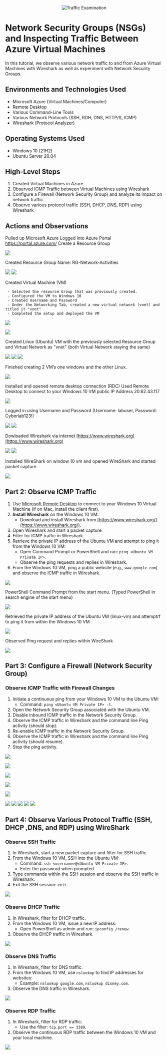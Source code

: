 <p align="center">
<img src="https://i.imgur.com/Ua7udoS.png" alt="Traffic Examination"/>
</p>

<h1>Network Security Groups (NSGs) and Inspecting Traffic Between Azure Virtual Machines</h1>
In this tutorial, we observe various network traffic to and from Azure Virtual Machines with Wireshark as well as experiment with Network Security Groups. <br />


<h2>Environments and Technologies Used</h2>

- Microsoft Azure (Virtual Machines/Computer)
- Remote Desktop
- Various Command-Line Tools
- Various Network Protocols (SSH, RDH, DNS, HTTP/S, ICMP)
- Wireshark (Protocol Analyzer)

<h2>Operating Systems Used </h2>

- Windows 10 (21H2)
- Ubuntu Server 20.04

<h2>High-Level Steps</h2>

1. Created Virtual Machines in Azure
2. Observed ICMP Traffic between Virtual Machines using Wireshark
3. Configure a Firewall (Network Security Group) and analyze its impact on network traffic
4. Observe various protocol traffic (SSH, DHCP, DNS, RDP) using Wireshark

<h2>Actions and Observations</h2>

Pulled up Microsoft Azure
Logged into Azure Portal https://portal.azure.com/
Create a Resource Group

<img src="https://github.com/timothycooperjr/Exploring-Azure-and-Networking-Concepts/blob/7605c6284a77601d4890880754ce93fb92685782/2.jpeg">

Created Resource Group Name: RG-Network-Activities

<img src="https://github.com/timothycooperjr/Exploring-Azure-and-Networking-Concepts/blob/83b3f03e33d9b34e0cb4d358403c221405f268ca/3.jpeg">

<img src="https://github.com/timothycooperjr/Exploring-Azure-and-Networking-Concepts/blob/1ee17510e69d8d1d5a445e78a120c981ed24a1c6/4.jpeg">

Created Virtual Machine (VM)

     - Selected the resource Group that was previously created.
     - Configured the VM to Windows 10
     - Created Username and Password
     - Under the Networking Tab, created a new virtual network (vnet) and titled it "vnet"
     - Completed the setup and deployed the VM


<img src="https://github.com/timothycooperjr/Exploring-Azure-and-Networking-Concepts/blob/375cbda14c3c3ac18e143fee25cd9dd6dca77e7a/6.jpeg"><br />

<img src="https://github.com/timothycooperjr/Exploring-Azure-and-Networking-Concepts/blob/50c6838b5ff55194848b155d57ab235edef4d291/7.jpeg">

Created Linux (Ubuntu) VM with the previously selected Resource Group and Virtual Network as "vnet" (both Virtual Network staying the same)

<img src="https://github.com/timothycooperjr/Exploring-Azure-and-Networking-Concepts/blob/5e9eef3599a01daf9e20c9c995a37ce48b2fa55c/9.png">

<img src="https://github.com/timothycooperjr/Exploring-Azure-and-Networking-Concepts/blob/5e9eef3599a01daf9e20c9c995a37ce48b2fa55c/10.png">

<img src="https://github.com/timothycooperjr/Exploring-Azure-and-Networking-Concepts/blob/5e9eef3599a01daf9e20c9c995a37ce48b2fa55c/11.png">

Finished creating 2 VM’s one windows and the other Linux.


<img src="https://github.com/timothycooperjr/Exploring-Azure-and-Networking-Concepts/blob/5e9eef3599a01daf9e20c9c995a37ce48b2fa55c/12.png">

Installed and opened remote desktop connection (RDC)
Used Remote Desktop to connect to your Windows 10 VM public IP Address 20.62.43.117

      
<img src="https://github.com/timothycooperjr/Exploring-Azure-and-Networking-Concepts/blob/5e9eef3599a01daf9e20c9c995a37ce48b2fa55c/13.png">

Logged in using Username and Password
(Username: labuser, Password: Cyberlab123!)


<img src="https://github.com/timothycooperjr/Exploring-Azure-and-Networking-Concepts/blob/5e9eef3599a01daf9e20c9c995a37ce48b2fa55c/14.png">

<img src="https://github.com/timothycooperjr/Exploring-Azure-and-Networking-Concepts/blob/5e9eef3599a01daf9e20c9c995a37ce48b2fa55c/15.png">

Dowloaded Wireshark via internet [https://www.wireshark.org](https://www.wireshark.org)

<img src="https://github.com/timothycooperjr/Exploring-Azure-and-Networking-Concepts/blob/5e9eef3599a01daf9e20c9c995a37ce48b2fa55c/16.png">

<img src="https://github.com/timothycooperjr/Exploring-Azure-and-Networking-Concepts/blob/3d775501f6c2651b083d7e1f79fe449e60e000a2/17.png">

Installed WireShark on window 10 vm and opened WireShark and started packet capture.

<img src="https://github.com/timothycooperjr/Exploring-Azure-and-Networking-Concepts/blob/3d775501f6c2651b083d7e1f79fe449e60e000a2/18.png">

## Part 2: Observe ICMP Traffic

1. Use [Microsoft Remote Desktop](https://apps.microsoft.com/store) to connect to your Windows 10 Virtual Machine (if on Mac, install the client first).
2. **Install Wireshark** on the Windows 10 VM:
   - Download and install Wireshark from [https://www.wireshark.org/](https://www.wireshark.org/).
3. Open Wireshark and start a packet capture.
4. Filter for ICMP traffic in Wireshark.
5. Retrieve the private IP address of the Ubuntu VM and attempt to ping it from the Windows 10 VM:
   - Open Command Prompt or PowerShell and run: `ping <Ubuntu VM Private IP>`.
   - Observe the ping requests and replies in Wireshark.
6. From the Windows 10 VM, ping a public website (e.g., `www.google.com`) and observe the ICMP traffic in Wireshark.

<img src="https://github.com/timothycooperjr/Exploring-Azure-and-Networking-Concepts/blob/cbc329756f2e187b6ec2371190856be0be965280/20.png">

PowerShell Command Prompt from the start menu. (Typed PowerShell in search engine of the start menu)

<img src="https://github.com/timothycooperjr/Exploring-Azure-and-Networking-Concepts/blob/1762b444ca2583e02cb5acccdd64e72ea793bf22/22.png">

Retrieved the private IP address of the Ubuntu VM (linux-vm) and attemptrf to ping it from within the Windows 10 VM

<img src="https://github.com/timothycooperjr/Exploring-Azure-and-Networking-Concepts/blob/b42650f79369e566f96227bf2ba305f815022ab4/21.2.png">

Observed Ping request and replies within WireShark

<img src="https://github.com/timothycooperjr/Exploring-Azure-and-Networking-Concepts/blob/b42650f79369e566f96227bf2ba305f815022ab4/24.png">

 
## Part 3: Configure a Firewall (Network Security Group)

### Observe ICMP Traffic with Firewall Changes

1. Initiate a continuous ping from your Windows 10 VM to the Ubuntu VM:
   - Command: `ping <Ubuntu VM Private IP> -t`.
2. Open the Network Security Group associated with the Ubuntu VM.
3. Disable inbound ICMP traffic in the Network Security Group.
4. Observe the ICMP traffic in Wireshark and the command line Ping activity (should stop).
5. Re-enable ICMP traffic in the Network Security Group.
6. Observe the ICMP traffic in Wireshark and the command line Ping activity (should resume).
7. Stop the ping activity.

<p>
<img src="https://github.com/timothycooperjr/timothycooperjr-Configuring-a-Firewall-Network-Security-Group-/blob/17c0bf559d8304a0cc2164007124d81135ea8385/2.png"></p>

<p>
<img src="https://github.com/timothycooperjr/timothycooperjr-Configuring-a-Firewall-Network-Security-Group-/blob/17c0bf559d8304a0cc2164007124d81135ea8385/3.png"></p>

<p>
<img src="https://github.com/timothycooperjr/timothycooperjr-Configuring-a-Firewall-Network-Security-Group-/blob/17c0bf559d8304a0cc2164007124d81135ea8385/4.png"></p>

<img src="https://github.com/timothycooperjr/timothycooperjr-Configuring-a-Firewall-Network-Security-Group-/blob/f25ae257ecb5afd863057d16cf53d6cf5da78fde/Configuring%20a%20Firewall.png">

<p>
<img src="https://github.com/timothycooperjr/timothycooperjr-Configuring-a-Firewall-Network-Security-Group-/blob/17c0bf559d8304a0cc2164007124d81135ea8385/5.png">
</p>

<img src="https://github.com/timothycooperjr/timothycooperjr-Configuring-a-Firewall-Network-Security-Group-/blob/f25ae257ecb5afd863057d16cf53d6cf5da78fde/Configuring%20a%20Firewall%202.png">

<img src="https://github.com/timothycooperjr/timothycooperjr-Configuring-a-Firewall-Network-Security-Group-/blob/f25ae257ecb5afd863057d16cf53d6cf5da78fde/Configuring%20a%20Firewall%203.png">

<img src="https://github.com/timothycooperjr/timothycooperjr-Configuring-a-Firewall-Network-Security-Group-/blob/f25ae257ecb5afd863057d16cf53d6cf5da78fde/Configuring%20a%20Firewall%204.png">

<img src="https://github.com/timothycooperjr/timothycooperjr-Configuring-a-Firewall-Network-Security-Group-/blob/f25ae257ecb5afd863057d16cf53d6cf5da78fde/Configuring%20a%20Firewall%205.png">

<img src="https://github.com/timothycooperjr/timothycooperjr-Configuring-a-Firewall-Network-Security-Group-/blob/f25ae257ecb5afd863057d16cf53d6cf5da78fde/Configuring%20a%20Firewall%206.png">

## Part 4: Observe Various Protocol Traffic (SSH, DHCP ,DNS, and RDP) using WireShark
### Observe SSH Traffic

1. In Wireshark, start a new packet capture and filter for SSH traffic.
2. From the Windows 10 VM, SSH into the Ubuntu VM:
   - Command: `ssh <username>@<Ubuntu VM Private IP>`.
   - Enter the password when prompted.
3. Type commands within the SSH session and observe the SSH traffic in Wireshark.
4. Exit the SSH session: `exit`.

<img src="https://github.com/timothycooperjr/Exploring-Azure-and-Networking-Concepts/blob/b84a648b19c8faf67c3868b1fe395423e0191fa7/SSH.png">

### Observe DHCP Traffic

1. In Wireshark, filter for DHCP traffic.
2. From the Windows 10 VM, issue a new IP address:
   - Open PowerShell as admin and run: `ipconfig /renew`.
3. Observe the DHCP traffic in Wireshark.

<img src="https://github.com/timothycooperjr/Exploring-Azure-and-Networking-Concepts/blob/c4ee181d005383896d3bc7fcd133601f53515fcb/DHCP%202.png">

### Observe DNS Traffic

1. In Wireshark, filter for DNS traffic.
2. From the Windows 10 VM, use `nslookup` to find IP addresses for websites:
   - Example: `nslookup google.com`, `nslookup disney.com`.
3. Observe the DNS traffic in Wireshark.

<img src="https://github.com/timothycooperjr/Exploring-Azure-and-Networking-Concepts/blob/7d776839335876ff103d7ce505a65945693dcbde/DNS.png">

### Observe RDP Traffic

1. In Wireshark, filter for RDP traffic:
   - Use the filter: `tcp.port == 3389`.
2. Observe the continuous RDP traffic between the Windows 10 VM and your local machine.

<img src="https://github.com/timothycooperjr/Exploring-Azure-and-Networking-Concepts/blob/6061122901208fed5cb13e0860f679402eb9f3ca/RDP.png">
 

















